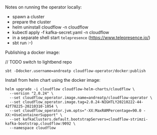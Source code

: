 Notes on running the operator locally:

 - spawn a cluster
 - prepare the cluster
 - helm uninstall cloudflow -n cloudflow
 - kubectl apply -f kafka-secret.yaml -n cloudflow
 - in a separate shell start `telepresence` (https://www.telepresence.io/)
 - sbt run :-)

Publishing a docker image:

// TODO switch to lightbend repo
```
sbt -Ddocker.username=andreatp cloudflow-operator/docker:publish
```

Install from helm chart using the docker image:

```
helm upgrade -i cloudflow cloudflow-helm-charts/cloudflow \
  --version "2.0.24" \
  --set cloudflow_operator.image.name=andreatp/cloudflow-operator \
  --set cloudflow_operator.image.tag=2.0.24-NIGHTLY20210222-44-42f78225-20210310-1054 \
  --set cloudflow_operator.jvm.opts="-XX:MaxRAMPercentage=90.0 -XX:+UseContainerSupport" \
  --set kafkaClusters.default.bootstrapServers=cloudflow-strimzi-kafka-bootstrap.cloudflow:9092 \
  --namespace cloudflow
```
